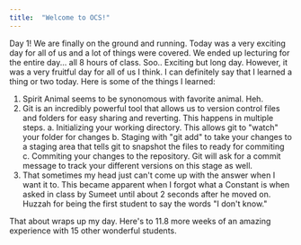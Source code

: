 ```yaml
---
title:  "Welcome to OCS!"
---
```


Day 1!  We are finally on the ground and running.  Today was a very exciting day for all of us and a lot of things were covered.  We ended up lecturing for the entire day...  all 8 hours of class.  Soo..  Exciting but long day.  However, it was a very fruitful day for all of us I think.  I can definitely say that I learned a thing or two today.  Here is some of the things I learned:

1. Spirit Animal seems to be synonomous with favorite animal.  Heh.
2. Git is an incredibly powerful tool that allows us to version control files and folders for easy sharing and reverting.  This happens in multiple steps.
  a. Initializing your working directory.  This allows git to "watch" your folder for changes
  b. Staging with "git add" to take your changes to a staging area that tells git to snapshot the files to ready for commiting
  c. Commiting your changes to the repository.  Git will ask for a commit message to track your different versions on this stage as well.
3. That sometimes my head just can't come up with the answer when I want it to.  This became apparent when I forgot what a Constant is when asked in class by Sumeet until about 2 seconds after he moved on.  Huzzah for being the first student to say the words "I don't know."

That about wraps up my day.  Here's to 11.8 more weeks of an amazing experience with 15 other wonderful students.